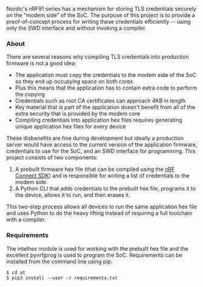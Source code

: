Nordic's nRF91 series has a mechanism for storing TLS credentials securely on the "modem side" of the SoC. The purpose of this project is to provide a proof-of-concept process for writing these credentials efficiently -- using only the SWD interface and without invoking a compiler.

### About
There are several reasons why compiling TLS credentials into production firmware is not a good idea:
* The application must copy the credentials to the modem side of the SoC so they end up occupying space on both cores
* Plus this means that the application has to contain extra code to perform the copying
* Credentials such as root CA certificates can approach 4KB in length
* Key material that is part of the application doesn't benefit from all of the extra security that is provided by the modem core
* Compiling credentials into application hex files requires generating unique application hex files for every device 

These disbenefits are fine during development but ideally a production server would have access to the current version of the application firmware, credentials to use for the SoC, and an SWD interface for programming. This project consists of two components:
1. A prebuilt firmware hex file (that can be compiled using the [nRF Connect SDK](http://developer.nordicsemi.com/nRF_Connect_SDK/doc/latest/nrf/index.html)) and is responsible for writing a list of credentials to the modem side.
1. A Python CLI that adds credentials to the prebuilt hex file, programs it to the device, allows it to run, and then erases it.

This two-step process allows all devices to run the same application hex file and uses Python to do the heavy lifting instead of requiring a full toolchain with a compiler.

### Requirements
The intelhex module is used for working with the prebuilt hex file and the excellent pynrfjprog is used to program the SoC. Requirements can be installed from the command line using pip:
```
$ cd at
$ pip3 install --user -r requirements.txt
```
